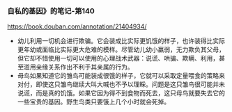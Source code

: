 ### 自私的基因》的笔记-第140
https://book.douban.com/annotation/21404934/
- 幼儿利用一切机会进行欺骗。它会装成比实际更饥饿的样子，也许装得比实际更年幼或面临比实际更大危难的模样。尽管幼儿幼小羸弱，无力欺负其父母，但它却不惜使用一切可以使用的心理战术武器：说谎、哄骗、欺瞒、利用，甚至滥用亲缘关系作出不利于其亲属的行为。
- 母鸟如果知道它的雏鸟可能装成很饿的样子，它就可以采取定量喂食的策略来对付，即使这只雏鸟继续大叫大喊也不予以理睬。问题是这只雏鸟很可能并未说谎，而是真的饥饿。如果它因为得不到食物而死去，这只母鸟就要失去它的一些宝贵的基因。野生鸟类只要饿上几个小时就会死掉。